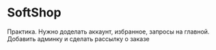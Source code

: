 # SoftShop
Практика. Нужно доделать аккаунт, избранное, запросы на главной. Добавить админку и сделать рассылку о заказе
